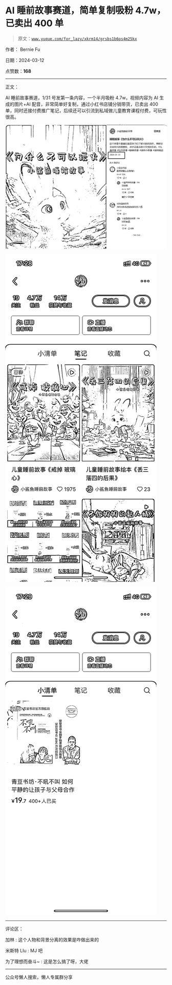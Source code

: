 # AI 睡前故事赛道，简单复制吸粉 4.7w，已卖出 400 单

> 原文：[`www.yuque.com/for_lazy/xkrm14/grsbs1b6ps4m25kx`](https://www.yuque.com/for_lazy/xkrm14/grsbs1b6ps4m25kx)

作者： Bernie Fu

日期：2024-03-12

点赞数：**168**

* * *

正文：

AI 睡前故事赛道，1/31 号发第一条内容，一个半月吸粉 4.7w，视频内容为 AI 生成的图片+AI 配音，非常简单好复制，通过小红书店铺分销带货，已卖出 400 单，同时还接付费推广笔记，后续还可以引流到私域做儿童教育课程付费，可玩性很高。

![](img/28c7b882d1ff0abbca1751325a481bc1.png)

![](img/56028329e995c624e9b3fa8488789e76.png)

![](img/d4794b872088c4d29ec735451e6ae2aa.png)

* * *

评论区：

加林 : 这个人物和背景分离的效果是咋做出来的

米斯特 LIu : MJ 吧

为了理想而奋斗~ : 这是怎么搞了呀，大佬

* * *

公众号懒人搜索，懒人专属群分享